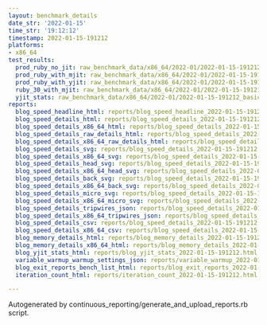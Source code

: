 ```yaml
---
layout: benchmark_details
date_str: '2022-01-15'
time_str: '19:12:12'
timestamp: 2022-01-15-191212
platforms:
- x86_64
test_results:
  prod_ruby_no_jit: raw_benchmark_data/x86_64/2022-01/2022-01-15-191212_basic_benchmark_prod_ruby_no_jit.json
  prod_ruby_with_mjit: raw_benchmark_data/x86_64/2022-01/2022-01-15-191212_basic_benchmark_prod_ruby_with_mjit.json
  prod_ruby_with_yjit: raw_benchmark_data/x86_64/2022-01/2022-01-15-191212_basic_benchmark_prod_ruby_with_yjit.json
  ruby_30_with_mjit: raw_benchmark_data/x86_64/2022-01/2022-01-15-191212_basic_benchmark_ruby_30_with_mjit.json
  yjit_stats: raw_benchmark_data/x86_64/2022-01/2022-01-15-191212_basic_benchmark_yjit_stats.json
reports:
  blog_speed_headline_html: reports/blog_speed_headline_2022-01-15-191212.html
  blog_speed_details_html: reports/blog_speed_details_2022-01-15-191212.html
  blog_speed_details_x86_64_html: reports/blog_speed_details_2022-01-15-191212.x86_64.html
  blog_speed_details_raw_details_html: reports/blog_speed_details_2022-01-15-191212.raw_details.html
  blog_speed_details_x86_64_raw_details_html: reports/blog_speed_details_2022-01-15-191212.x86_64.raw_details.html
  blog_speed_details_svg: reports/blog_speed_details_2022-01-15-191212.svg
  blog_speed_details_x86_64_svg: reports/blog_speed_details_2022-01-15-191212.x86_64.svg
  blog_speed_details_head_svg: reports/blog_speed_details_2022-01-15-191212.head.svg
  blog_speed_details_x86_64_head_svg: reports/blog_speed_details_2022-01-15-191212.x86_64.head.svg
  blog_speed_details_back_svg: reports/blog_speed_details_2022-01-15-191212.back.svg
  blog_speed_details_x86_64_back_svg: reports/blog_speed_details_2022-01-15-191212.x86_64.back.svg
  blog_speed_details_micro_svg: reports/blog_speed_details_2022-01-15-191212.micro.svg
  blog_speed_details_x86_64_micro_svg: reports/blog_speed_details_2022-01-15-191212.x86_64.micro.svg
  blog_speed_details_tripwires_json: reports/blog_speed_details_2022-01-15-191212.tripwires.json
  blog_speed_details_x86_64_tripwires_json: reports/blog_speed_details_2022-01-15-191212.x86_64.tripwires.json
  blog_speed_details_csv: reports/blog_speed_details_2022-01-15-191212.csv
  blog_speed_details_x86_64_csv: reports/blog_speed_details_2022-01-15-191212.x86_64.csv
  blog_memory_details_html: reports/blog_memory_details_2022-01-15-191212.html
  blog_memory_details_x86_64_html: reports/blog_memory_details_2022-01-15-191212.x86_64.html
  blog_yjit_stats_html: reports/blog_yjit_stats_2022-01-15-191212.html
  variable_warmup_warmup_settings_json: reports/variable_warmup_2022-01-15-191212.warmup_settings.json
  blog_exit_reports_bench_list_html: reports/blog_exit_reports_2022-01-15-191212.bench_list.html
  iteration_count_html: reports/iteration_count_2022-01-15-191212.html

---
```

Autogenerated by continuous_reporting/generate_and_upload_reports.rb script.
